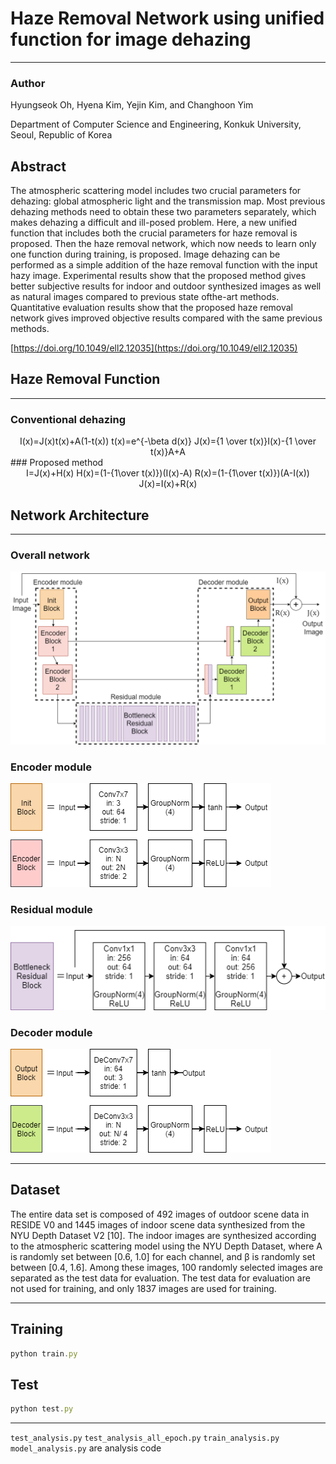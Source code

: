 # Haze Removal Network using unified function for image dehazing

---

### Author

Hyungseok Oh, Hyena Kim, Yejin Kim, and Changhoon Yim

Department of Computer Science and Engineering, Konkuk University, Seoul, Republic of Korea

## Abstract

The atmospheric scattering model includes two crucial parameters for dehazing: global atmospheric light and the transmission map. Most previous dehazing methods need to obtain these two parameters separately, which makes dehazing a difficult and ill-posed problem. Here, a new unified function that includes both the crucial parameters for haze removal is proposed. Then the haze removal network, which now needs to learn only one function during training, is proposed. Image dehazing can be performed as a simple addition of the haze removal function with the input hazy image. Experimental results show that the proposed method gives better subjective results for indoor and outdoor synthesized images as well as natural images compared to previous state ofthe-art methods. Quantitative evaluation results show that the proposed haze removal network gives improved objective results compared with the same previous methods.

[https://doi.org/10.1049/ell2.12035](https://doi.org/10.1049/ell2.12035)

## Haze Removal Function

---

### Conventional dehazing
<center>
I(x)=J(x)t(x)+A(1-t(x))
t(x)=e^{-\beta d(x)}
J(x)={1 \over t(x)}I(x)-{1 \over t(x)}A+A
</center>
### Proposed method
<center>
I=J(x)+H(x)
H(x)=(1-{1\over t(x)})(I(x)-A)
R(x)=(1-{1\over t(x)})(A-I(x))
J(x)=I(x)+R(x)
</center>

## Network Architecture

---

### Overall network

![./figures/fig1.png](./figures/fig1.png)

### Encoder module

![./figures/fig.2.png](./figures/fig.2.png)

### Residual module

![./figures/fig.3.png](./figures/fig.3.png)

### Decoder module

![./figures/fig.4.png](./figures/fig.4.png)

---

## Dataset

The entire data set is composed of 492 images of outdoor scene data in RESIDE V0 and 1445 images of indoor scene data synthesized from the NYU Depth Dataset V2 [10]. The indoor images are synthesized according to the atmospheric scattering model using the NYU Depth Dataset, where A is randomly set between [0.6, 1.0] for each channel, and β is randomly set between [0.4, 1.6]. Among these images, 100 randomly selected images are separated as the test data for evaluation. The test data for evaluation are not used for training, and only 1837 images are used for training.

---

## Training

```jsx
python train.py
```

## Test

```jsx
python test.py
```

---

`test_analysis.py` `test_analysis_all_epoch.py` `train_analysis.py` `model_analysis.py` are analysis code